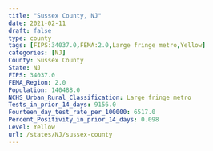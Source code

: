 ```yaml
---
title: "Sussex County, NJ"
date: 2021-02-11
draft: false
type: county
tags: [FIPS:34037.0,FEMA:2.0,Large fringe metro,Yellow]
categories: [NJ]
County: Sussex County
State: NJ
FIPS: 34037.0
FEMA_Region: 2.0
Population: 140488.0
NCHS_Urban_Rural_Classification: Large fringe metro
Tests_in_prior_14_days: 9156.0
Fourteen_day_test_rate_per_100000: 6517.0
Percent_Positivity_in_prior_14_days: 0.098
Level: Yellow
url: /states/NJ/sussex-county
---
```



